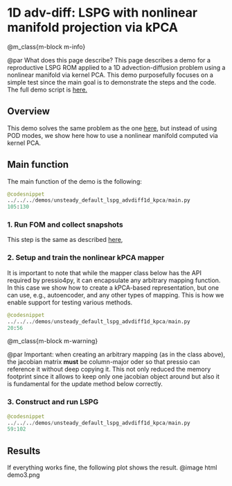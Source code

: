 
# 1D adv-diff: LSPG with nonlinear manifold projection via kPCA


@m_class{m-block m-info}

@par What does this page describe?
This page describes a demo for a reproductive LSPG ROM applied to a
1D advection-diffusion problem using a nonlinear manifold via kernel PCA.
This demo purposefully focuses on a simple test since the main goal is
to demonstrate the steps and the code.
The full demo script is [here.](https://github.com/Pressio/pressio4py/blob/master/demos/unsteady_default_lspg_advdiff1d_kpca/main.py)


## Overview
This demo solves the same problem as the one
[here](https://pressio.github.io/pressio4py/html/md_pages_demos_demo1.html),
but instead of using POD modes, we show here how to use
a nonlinear manifold computed via kernel PCA.

<!-- ## Imports -->
<!-- The imports needed are: -->
<!-- ```py -->
<!-- from adv_diff1d import *					# the fom class -->
<!-- from adv_diff_1d_fom import doFom			# the function to collect fom data -->
<!-- from pressio4py import rom as rom -->
<!-- from pressio4py import solvers as solvers -->
<!-- ``` -->

## Main function
The main function of the demo is the following:
```py
@codesnippet
../../../demos/unsteady_default_lspg_advdiff1d_kpca/main.py
105:130
```

### 1. Run FOM and collect snapshots
This step is the same as described [here](https://pressio.github.io/pressio4py/html/md_pages_demos_demo1.html),


### 2. Setup and train the nonlinear kPCA mapper
It is important to note that while the mapper class below has
the API required by pressio4py, it can encapsulate any arbitrary mapping function.
In this case we show how to create a kPCA-based representation, but one
can use, e.g., autoencoder, and any other types of mapping.
This is how we enable support for testing various methods.
```py
@codesnippet
../../../demos/unsteady_default_lspg_advdiff1d_kpca/main.py
20:56
```

@m_class{m-block m-warning}

@par Important:
when creating an arbitrary mapping (as in the class above),
the jacobian matrix **must** be column-major oder so that pressio
can reference it without deep copying it. This not only reduced the
memory footprint since it allows to keep only one jacobian object
around but also it is fundamental for the update method below correctly.


### 3. Construct and run LSPG
```py
@codesnippet
../../../demos/unsteady_default_lspg_advdiff1d_kpca/main.py
59:102
```

## Results
If everything works fine, the following plot shows the result.
@image html demo3.png

